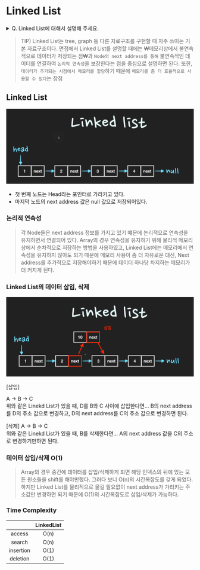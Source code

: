# Linked List 

<details>
<summary>Q. Linked List에 대해서 설명해 주세요.</summary>
<div markdown="1">       

Linked List는 Node라는 구조체로 이루어져 있는데, `Node`는 **데이터 값**과 **다음 Node의 address**를 저장한다. 
Linked List는 **물리적인 메모리상에서 비연속적으로 저장**이 되지만 Linked List를 구성하는 **각각의 Node가 다음 Node의 address를 가리킴으로써 
논리적인 연속성**을 가진 자료구조이다. 

</div>
</details>

> TIP) Linked List는 tree, graph 등 다른 자료구조를 구현할 때 자주 쓰이는 기본 자료구조이다. 
> 면접에서 Linked List를 설명할 때에는 ₩메모리상에서 불연속적으로 데이터가 저장되는 점₩과 `Node의 next address를 통해` 
> 불연속적인 데이터를 연결하여 `논리적 연속성`을 보장한다는 점을 중심으로 설명하면 된다. 
> 또한, `데이터가 추가되는 시점에서 메모리를 할당`하기 때문에 `메모리를 좀 더 효율적으로 사용할 수 있다`는 장점

## Linked List 

![img.png](../../../img/linked_list.png)

* 첫 번째 노드는 Head라는 포인터로 가리키고 있다. 
* 마지막 노드의 next address 값은 null 값으로 저장되어있다.

### 논리적 연속성 
> 각 Node들은 next address 정보를 가지고 있기 떄문에 논리적으로 연속성을 유지하면서 연결되어 있다.
> Array의 경우 연속성을 유지하기 위해 물리적 메모리 상에서 순차적으로 저장하는 방법을 사용하였고, 
> Linked List에는 메모리에서 연속성을 유지하지 않아도 되기 때문에 메모리 사용이 좀 더 자유로운 대신, 
> Next address를 추가적으로 저장해야하기 때문에 데이터 하나당 차지하는 메모리가 더 커지게 된다. 

### Linked List의 데이터 삽입, 삭제 


![img.png](../../../img/linked_list_삽입.png)

[삽입]

A -> B -> C  
위와 같은 Linekd List가 있을 때, D를 B와 C 사이에 삽입한다면...
B의 next address를 D의 주소 값으로 변경하고, D의 next address를 C의 주소 값으로 변경하면 된다.
 
[삭제]
A -> B -> C  
위와 같은 Linekd List가 있을 때, B를 삭제한다면...
A의 next address 값을 C의 주소로 변경하기만하면 된다. 

### 데이터 삽입/삭제 O(1)
> Array의 경우 중간에 데이터를 삽입/삭제하게 되면 해당 인덱스의 뒤에 있는 모든 원소들을 shift를 해야만했다.
> 그러다 보니 O(n)의 시간복잡도를 갖게 되었다. 하지만 Linked List를 물리적으로 옮길 필요없이 next address가 가리키는 주소값만
> 변경하면 되기 때문에 O(1)의 시간복잡도로 삽입/삭제가 가능하다.

### Time Complexity
|             | LinkedList  |
|:-----------:|:-----------:|
|   access    |    O(n)     |
|   search    |    O(n)     |
|  insertion  |    O(1)     |
|  deletion   |    O(1)     |




